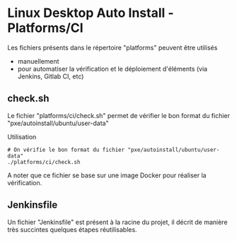 # Linux Desktop Auto Install - Platforms/CI

Les fichiers présents dans le répertoire "platforms" peuvent être utilisés 
* manuellement 
* pour automatiser la vérification et le déploiement d'éléments (via Jenkins, Gitlab CI, etc)

## check.sh

Le fichier "platforms/ci/check.sh" permet de vérifier le bon format du fichier "pxe/autoinstall/ubuntu/user-data"

Utilisation
```
# On vérifie le bon format du fichier "pxe/autoinstall/ubuntu/user-data"
./platforms/ci/check.sh
```

A noter que ce fichier se base sur une image Docker pour réaliser la vérification.

## Jenkinsfile

Un fichier "Jenkinsfile" est présent à la racine du projet, il décrit de manière très succintes quelques étapes réutilisables.